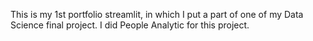 This is my 1st portfolio streamlit, in which I put a part of one of my Data Science final project. I did People Analytic for this project.

